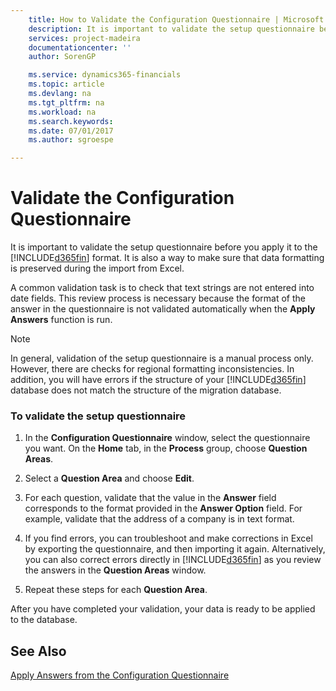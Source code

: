```yaml
---
    title: How to Validate the Configuration Questionnaire | Microsoft Docs
    description: It is important to validate the setup questionnaire before you apply it to the [!INCLUDE[d365fin](includes/d365fin_md.md)] format. It is also a way to make sure that data formatting is preserved during the import from Excel.
    services: project-madeira
    documentationcenter: ''
    author: SorenGP

    ms.service: dynamics365-financials
    ms.topic: article
    ms.devlang: na
    ms.tgt_pltfrm: na
    ms.workload: na
    ms.search.keywords:
    ms.date: 07/01/2017
    ms.author: sgroespe

---
```

# Validate the Configuration Questionnaire
It is important to validate the setup questionnaire before you apply it to the [!INCLUDE[d365fin](includes/d365fin_md.md)] format. It is also a way to make sure that data formatting is preserved during the import from Excel.  
  
 A common validation task is to check that text strings are not entered into date fields. This review process is necessary because the format of the answer in the questionnaire is not validated automatically when the **Apply Answers** function is run.  
  
> [!NOTE]  
>  In general, validation of the setup questionnaire is a manual process only. However, there are checks for regional formatting inconsistencies. In addition, you will have errors if the structure of your [!INCLUDE[d365fin](includes/d365fin_md.md)] database does not match the structure of the migration database.  
  
### To validate the setup questionnaire  
  
1.  In the **Configuration Questionnaire** window, select the questionnaire you want. On the **Home** tab, in the **Process** group, choose **Question Areas**.  
  
2.  Select a **Question Area** and choose **Edit**.  
  
3.  For each question, validate that the value in the **Answer** field corresponds to the format provided in the **Answer Option** field. For example, validate that the address of a company is in text format.  
  
4.  If you find errors, you can troubleshoot and make corrections in Excel by exporting the questionnaire, and then importing it again. Alternatively, you can also correct errors directly in [!INCLUDE[d365fin](includes/d365fin_md.md)] as you review the answers in the **Question Areas** window.  
  
5.  Repeat these steps for each **Question Area**.  
  
 After you have completed your validation, your data is ready to be applied to the database.  
  
## See Also  
 [Apply Answers from the Configuration Questionnaire](../how-to-apply-answers-from-the-configuration-questionnaire.md)